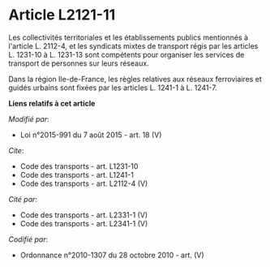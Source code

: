 # Article L2121-11

Les collectivités territoriales et les établissements publics mentionnés à l'article L. 2112-4, et les syndicats mixtes de
transport régis par les articles L. 1231-10 à L. 1231-13 sont compétents pour organiser les services de transport de
personnes sur leurs réseaux. 

Dans la région Ile-de-France, les règles relatives aux réseaux ferroviaires et guidés urbains sont fixées par les articles L.
1241-1 à L. 1241-7.

**Liens relatifs à cet article**

_Modifié par_:

  - Loi n°2015-991 du 7 août 2015 - art. 18 (V)

_Cite_:

  - Code des transports - art. L1231-10
  - Code des transports - art. L1241-1
  - Code des transports - art. L2112-4 (V)

_Cité par_:

  - Code des transports - art. L2331-1 (V)
  - Code des transports - art. L2341-1 (V)

_Codifié par_:

  - Ordonnance n°2010-1307 du 28 octobre 2010 - art. (V)
